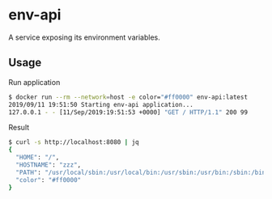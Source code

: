 # env-api

A service exposing its environment variables.

## Usage

Run application

```bash
$ docker run --rm --network=host -e color="#ff0000" env-api:latest
2019/09/11 19:51:50 Starting env-api application...
127.0.0.1 - - [11/Sep/2019:19:51:53 +0000] "GET / HTTP/1.1" 200 99
```

Result

```bash
$ curl -s http://localhost:8080 | jq
{
  "HOME": "/",
  "HOSTNAME": "zzz",
  "PATH": "/usr/local/sbin:/usr/local/bin:/usr/sbin:/usr/bin:/sbin:/bin",
  "color": "#ff0000"
}
```
